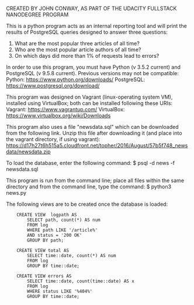 CREATED BY JOHN CONWAY, AS PART OF THE UDACITY FULLSTACK NANODEGREE PROGRAM

This is a python program acts as an internal reporting tool and will print the results of PostgreSQL queries designed to answer three questions:

1. What are the most popular three articles of all time?
2. Who are the most popular article authors of all time?
3. On which days did more than 1% of requests lead to errors?


In order to use this program, you must have Python (v 3.5.2 current) and PostgreSQL (v 9.5.8 current). Previous versions may not be compatible:
    Python: https://www.python.org/downloads/
    PostgreSQL: https://www.postgresql.org/download/


This program was designed on Vagrant (linux-operating system VM), installed using VirtualBox; both can be installed following these URIs:
    Vagrant: https://www.vagrantup.com/
    VirtualBox: https://www.virtualbox.org/wiki/Downloads


This program also uses a file "newsdata.sql" which can be downloaded from the following link. Unzip this file after downloading it (and place into the vagrant directory, if using vagrant):
    https://d17h27t6h515a5.cloudfront.net/topher/2016/August/57b5f748_newsdata/newsdata.zip

    
To load the database, enter the following command:
    $ psql -d news -f newsdata.sql


This program is run from the command line; place all files within the same directory and from the command line, type the command: 
	$ python3 news.py


The following views are to be created once the database is loaded:

	    CREATE VIEW  logpath AS
        	SELECT path, count(*) AS num
        	FROM log
        	WHERE path LIKE '/article%'
            AND status = '200 OK'
            GROUP BY path;

	    CREATE VIEW total AS
            SELECT time::date, count(*) AS num
            FROM log
            GROUP BY time::date;

        CREATE VIEW errors AS
            SELECT time::date, count(time::date) AS x
            FROM log
            WHERE status LIKE '%404%'
            GROUP BY time::date;
